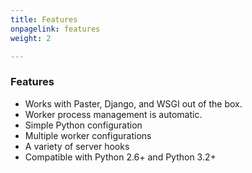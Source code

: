 ```yaml
---
title: Features
onpagelink: features
weight: 2

---
```


### **Features**

- Works with Paster, Django, and WSGI out of the box.
- Worker process management is automatic.
- Simple Python configuration
- Multiple worker configurations
- A variety of server hooks
- Compatible with Python 2.6+ and Python 3.2+
 
